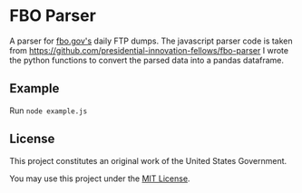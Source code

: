 # FBO Parser

A parser for [fbo.gov's](https://www.fbo.gov/) daily FTP dumps.
The javascript parser code is taken from https://github.com/presidential-innovation-fellows/fbo-parser
I wrote the python functions to convert the parsed data into a pandas dataframe.

## Example

Run `node example.js`

## License

This project constitutes an original work of the United States Government.

You may use this project under the [MIT License](http://opensource.org/licenses/mit-license.php).
